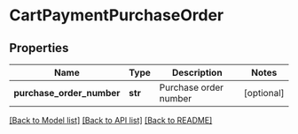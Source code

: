 # CartPaymentPurchaseOrder

## Properties
Name | Type | Description | Notes
------------ | ------------- | ------------- | -------------
**purchase_order_number** | **str** | Purchase order number | [optional] 

[[Back to Model list]](../README.md#documentation-for-models) [[Back to API list]](../README.md#documentation-for-api-endpoints) [[Back to README]](../README.md)


